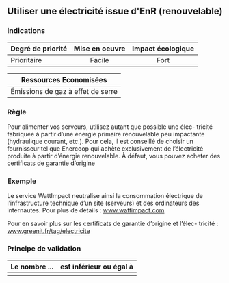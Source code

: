 ## Utiliser une électricité issue d'EnR (renouvelable)
### Indications
| Degré de priorité |      Mise en oeuvre       |  Impact écologique    | 
|-------------------|:-------------------------:|:---------------------:|
|  Prioritaire      |  Facile                   |    Fort               | 


|Ressources Economisées                                      |
|:----------------------------------------------------------:|
| Émissions de gaz à effet de serre  |

### Règle
Pour alimenter vos serveurs, utilisez autant que possible une élec- tricité fabriquée à partir d’une énergie primaire renouvelable peu impactante (hydraulique courant, etc.). Pour cela, il est conseillé de choisir un fournisseur tel que Enercoop qui achète exclusivement de l’électricité produite à partir d’énergie renouvelable. À défaut, vous pouvez acheter des certificats de garantie d’origine

### Exemple
Le service WattImpact neutralise ainsi la consommation électrique de l’infrastructure technique d’un site (serveurs) et des ordinateurs des internautes. Pour plus de détails :
www.wattimpact.com

Pour en savoir plus sur les certificats de garantie d’origine et l’élec- tricité :
www.greenit.fr/tag/electricite

### Principe de validation

| Le nombre ...     | est inférieur ou égal à   |  
|-------------------|:-------------------------:|
|   |   |
